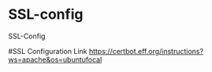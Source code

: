 # SSL-config
SSL-Config


#SSL Configuration Link
https://certbot.eff.org/instructions?ws=apache&os=ubuntufocal
